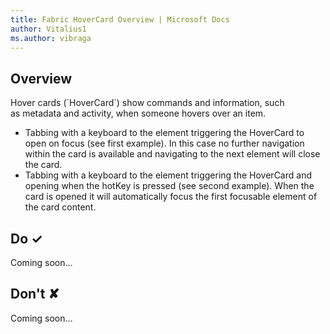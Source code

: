 ```yaml
---
title: Fabric HoverCard Overview | Microsoft Docs
author: Vitalius1
ms.author: vibraga
---
```


## Overview
Hover cards (&#x60;HoverCard&#x60;) show commands and information, such as metadata and activity, when someone hovers over an item.

- Tabbing with a keyboard to the element triggering the HoverCard to open on focus (see first example). In this case no further navigation within the card is available and navigating to the next element will close the card.
- Tabbing with a keyboard to the element triggering the HoverCard and opening when the hotKey is pressed (see second example). When the card is opened it will automatically focus the first focusable element of the card content.



## Do &#10003;
Coming soon...

## Don't &#10008;
Coming soon...
